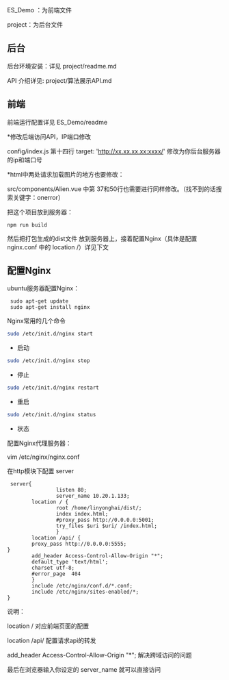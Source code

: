 ES_Demo ：为前端文件

project：为后台文件



## 后台

后台环境安装：详见 project/readme.md

API 介绍详见: project/算法展示API.md



## 前端

前端运行配置详见 ES_Demo/readme

*修改后端访问API，IP端口修改

config/index.js  第十四行 target: 'http://xx.xx.xx.xx:xxxx/' 修改为你后台服务器的ip和端口号

*html中两处请求加载图片的地方也要修改：

src/components/Alien.vue 中第 37和50行也需要进行同样修改。（找不到的话搜索关键字：onerror）

把这个项目放到服务器：

```
npm run build
```

然后把打包生成的dist文件 放到服务器上，接着配置Nginx（具体是配置nginx.conf 中的 location  /）详见下文





## 配置Nginx

ubuntu服务器配置Nginx：

```
 sudo apt-get update
 sudo apt-get install nginx
```



Nginx常用的几个命令

```bash
sudo /etc/init.d/nginx start
```

- 启动

```bash
sudo /etc/init.d/nginx stop
```

- 停止

```bash
sudo /etc/init.d/nginx restart
```

- 重启

```bash
sudo /etc/init.d/nginx status
```

- 状态



配置Nginx代理服务器：

vim /etc/nginx/nginx.conf 



在http模块下配置 server



```
 server{
                listen 80;
                server_name 10.20.1.133;    
        location / {
                root /home/linyonghai/dist/;
                index index.html;
                #proxy_pass http://0.0.0.0:5001;
                try_files $uri $uri/ /index.html;
                }
        location /api/ {
        proxy_pass http://0.0.0.0:5555;
}
        add_header Access-Control-Allow-Origin "*";
        default_type 'text/html';
        charset utf-8;
        #error_page  404
        }
        include /etc/nginx/conf.d/*.conf;
        include /etc/nginx/sites-enabled/*;
}
```

说明：

location  /     对应前端页面的配置

location /api/     配置请求api的转发

add_header Access-Control-Allow-Origin "*";    解决跨域访问的问题



最后在浏览器输入你设定的 server_name 就可以直接访问

